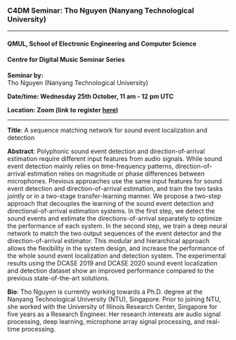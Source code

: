 ### C4DM Seminar: Tho Nguyen (Nanyang Technological University)
-----------------

#### QMUL, School of Electronic Engineering and Computer Science

#### Centre for Digital Music Seminar Series

**Seminar by:**   
    Tho Nguyen (Nanyang Technological University)

**Date/time: Wednesday 25th October, 11 am - 12 pm UTC**

**Location: Zoom (link to register [here](https://qmul-ac-uk.zoom.us/meeting/register/tZIkceyhpzsrG9LtSTke-tK-GhQ-IUDuxnuQ))**  

-----------------

<b>Title</b>: A sequence matching network for sound event localization and detection

<b>Abstract</b>:
Polyphonic sound event detection and direction-of-arrival estimation require different input features from audio signals. While sound event detection mainly relies on time-frequency patterns, direction-of-arrival estimation relies on magnitude or phase differences between microphones. Previous approaches use the same input features for sound event detection and direction-of-arrival estimation, and train the two tasks jointly or in a two-stage transfer-learning
manner. We propose a two-step approach that decouples the learning of the sound event detection and directional-of-arrival estimation systems. In the first step, we detect the sound events and estimate the directions-of-arrival separately to optimize the performance of each system. In the second step, we train a deep neural network to match the two output sequences of the event detector and the direction-of-arrival estimator. This modular and hierarchical approach allows the
flexibility in the system design, and increase the performance of the whole sound event localization and detection system. The experimental results using the DCASE 2019 and DCASE 2020 sound event localization and detection dataset show an improved performance compared to the previous state-of-the-art solutions.

<b>Bio</b>: 
Tho Nguyen is currently working towards a Ph.D. degree at the Nanyang Technological University (NTU), Singapore. Prior to joining NTU, she worked with the University of Illinois Research Center, Singapore for five years as a Research Engineer. Her research interests are audio signal processing, deep learning, microphone array signal processing, and real-time processing.
